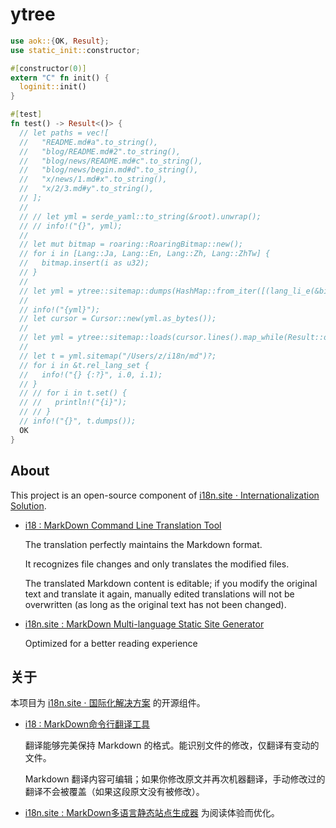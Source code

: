 # ytree

```rust
use aok::{OK, Result};
use static_init::constructor;

#[constructor(0)]
extern "C" fn init() {
  loginit::init()
}

#[test]
fn test() -> Result<()> {
  // let paths = vec![
  //   "README.md#a".to_string(),
  //   "blog/README.md#2".to_string(),
  //   "blog/news/README.md#c".to_string(),
  //   "blog/news/begin.md#d".to_string(),
  //   "x/news/1.md#x".to_string(),
  //   "x/2/3.md#y".to_string(),
  // ];
  //
  // // let yml = serde_yaml::to_string(&root).unwrap();
  // // info!("{}", yml);
  //
  // let mut bitmap = roaring::RoaringBitmap::new();
  // for i in [Lang::Ja, Lang::En, Lang::Zh, Lang::ZhTw] {
  //   bitmap.insert(i as u32);
  // }
  //
  // let yml = ytree::sitemap::dumps(HashMap::from_iter([(lang_li_e(&bitmap), paths)]));
  //
  // info!("{yml}");
  // let cursor = Cursor::new(yml.as_bytes());
  //
  // let yml = ytree::sitemap::loads(cursor.lines().map_while(Result::ok));
  //
  // let t = yml.sitemap("/Users/z/i18n/md")?;
  // for i in &t.rel_lang_set {
  //   info!("{} {:?}", i.0, i.1);
  // }
  // // for i in t.set() {
  // //   println!("{i}");
  // // }
  // info!("{}", t.dumps());
  OK
}
```

## About

This project is an open-source component of [i18n.site ⋅ Internationalization Solution](https://i18n.site).

* [i18 : MarkDown Command Line Translation Tool](https://i18n.site/i18)

  The translation perfectly maintains the Markdown format.

  It recognizes file changes and only translates the modified files.

  The translated Markdown content is editable; if you modify the original text and translate it again, manually edited translations will not be overwritten (as long as the original text has not been changed).

* [i18n.site : MarkDown Multi-language Static Site Generator](https://i18n.site/i18n.site)

  Optimized for a better reading experience

## 关于

本项目为 [i18n.site ⋅ 国际化解决方案](https://i18n.site) 的开源组件。

* [i18 :  MarkDown命令行翻译工具](https://i18n.site/i18)

  翻译能够完美保持 Markdown 的格式。能识别文件的修改，仅翻译有变动的文件。

  Markdown 翻译内容可编辑；如果你修改原文并再次机器翻译，手动修改过的翻译不会被覆盖（如果这段原文没有被修改）。

* [i18n.site : MarkDown多语言静态站点生成器](https://i18n.site/i18n.site) 为阅读体验而优化。
